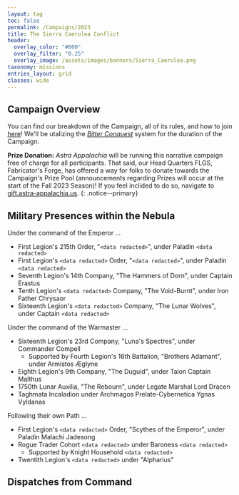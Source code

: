 ```yaml
---
layout: tag
toc: false
permalink: /Campaigns/2023
title: The Sierra Caerulea Conflict
header:
  overlay_color: "#000"
  overlay_filter: "0.25"
  overlay_image: /assets/images/banners/Sierra_Caerulea.png
taxonomy: missions
entries_layout: grid
classes: wide
---
```


## Campaign Overview
You can find our breakdown of the Campaign, all of its rules, and how to join [here](/Campaigns/2023/Structure)! We'll be utalizing the [*Bitter Conquest*](/Bitter-Conquest) system for the duration of the Campaign.

**Prize Donation:** *Astra Appalachia* will be running this narrative campaign free of charge for all participants. That said, our Head Quarters FLGS, Fabricator's Forge, has offered a way for folks to donate towards the Campaign's Prize Pool (announcements regarding Prizes will occur at the start of the Fall 2023 Season)! If you feel inclided to do so, navigate to [gift.astra-appalachia.us](https://gift.astra-appalachia.us).
{: .notice--primary}

## Military Presences within the Nebula
Under the command of the Emperor ...
  - First Legion's 215th Order, "`<data redacted>`", under Paladin `<data redacted>`
  - First Legion's `<data redacted>` Order, "`<data redacted>`", under Paladin `<data redacted>`
  - Seventh Legion's 14th Company, "The Hammers of Dorn", under Captain Erastus
  - Tenth Legion's `<data redacted>` Company, "The Void-Burnt", under Iron Father Chrysaor
  - Sixteenth Legion's `<data redacted>` Company, "The Lunar Wolves", under Captain `<data redacted>`

Under the command of the Warmaster ...
  - Sixteenth Legion's 23rd Company, "Luna's Spectres", under Commander Compell
    - Supported by Fourth Legion's 16th Battalion, "Brothers Adamant", under Armistos Æglyne
  - Eighth Legion's 9th Company, "The Duguid", under Talon Captain Malthus
  - 1750th Lunar Auxilia, "The Rebourn", under Legate Marshal Lord Dracen
  - Taghmata Incaladion under Archmagos Prelate-Cybernetica Ygnas Vyldanas

Following their own Path ...
  - First Legion's `<data redacted>` Order, "Scythes of the Emperor", under Paladin Malachi Jadesong
  - Rogue Trader Cohort `<data redacted>` under Baroness `<data redacted>` 
    - Supported by Knight Household `<data redacted>`
  - Twentith Legion's `<data redacted>` under "Alpharius"

## Dispatches from Command
